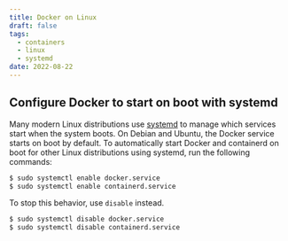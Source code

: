 ```yaml
---
title: Docker on Linux
draft: false
tags:
  - containers
  - linux
  - systemd
date: 2022-08-22
---
```

## Configure Docker to start on boot with systemd[](https://docs.docker.com/engine/install/linux-postinstall/#configure-docker-to-start-on-boot-with-systemd)

Many modern Linux distributions use [systemd](https://docs.docker.com/config/daemon/systemd/) to manage which services start when the system boots. On Debian and Ubuntu, the Docker service starts on boot by default. To automatically start Docker and containerd on boot for other Linux distributions using systemd, run the following commands:

```bash
$ sudo systemctl enable docker.service
$ sudo systemctl enable containerd.service
```

To stop this behavior, use `disable` instead.

```bash
$ sudo systemctl disable docker.service
$ sudo systemctl disable containerd.service
```

